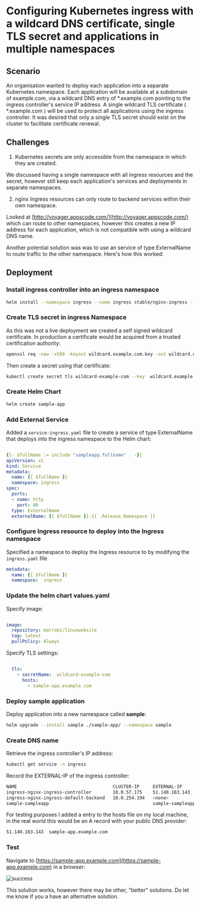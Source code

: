 # Configuring Kubernetes ingress with a wildcard DNS certificate, single TLS secret and applications in multiple namespaces

## Scenario

An organisation wanted to deploy each application into a  separate Kubernetes namespace. Each application will be available at a subdomain of example.com, via a wildcard DNS entry of *.example.com pointing to the ingress controller's service IP address.  A single wildcard TLS certificate ( *.example.com ) will be used to protect all applications using the ingress controller. It was desired that only a single TLS secret should exist on the cluster to facilitate certificate renewal.

## Challenges

1. Kubernetes secrets are only accessible from the namespace in which they are created.

We discussed having a single namespace with all ingress resources and the secret, however still keep each application's services and deployments in separate namespaces.

2. nginx Ingress resources can only route to backend services within their own namespace.

Looked at [http://voyager.appscode.com/](http://voyager.appscode.com/) which can route to other namespaces, however this creates a new IP address for each application, which is not compatible with using a wildcard DNS name.

Another potential solution was was to use an service of type ExternalName to route traffic to the other namespace. Here's how this worked:

## Deployment

### Install ingress controller into an ingress namespace


```bash
helm install --namespace ingress --name ingress stable/nginx-ingress --set rbac.create=false --set rbac.createRole=false --set rbac.createClusterRole=false
```

### Create TLS secret in ingress Namespace

As this was not a live deployment we created a self signed wildcard certificate. In production a certificate would  be acquired from a trusted certification authority:

```bash
openssl req -new -x509 -keyout wildcard.example.com.key -out wildcard.example.com.pem -days 365 -nodes -key wildcard.example.com.key
```

Then create a secret using that certificate:

```bash
kubectl create secret tls wildcard-example-com --key  wildcard.example.com.key --cert wildcard.example.com.pem  -n ingress
```

### Create Helm Chart

```bash
helm create sample-app
```

### Add External Service

Added a ```service-ingress.yaml``` file to create a service of type ExternalName that deploys into the ingress namespace to the Helm chart:

```yaml

{{- $fullName := include "sampleapp.fullname" . -}}
apiVersion: v1
kind: Service
metadata:
  name: {{ $fullName }}
  namespace: ingress
spec:
  ports:
  - name: http
    port: 80
  type: ExternalName
  externalName: {{ $fullName }}.{{ .Release.Namespace }}

```

### Configure Ingress resource to deploy into the Ingress namespace

Specified a namespace to deploy the Ingress resource to by modifying the ```ingress.yaml``` file

```yaml
metadata:
  name: {{ $fullName }}
  namespace:  ingress

```

### Update the helm chart values.yaml

Specify image:

```yaml

image:
  repository: marrobi/linuxwebsite
  tag: latest
  pullPolicy: Always

```

Specify TLS settings:

```yaml

  tls:
    - secretName:  wildcard-example-com
      hosts:
        - sample-app.example.com

```

### Deploy sample application

Deploy application into a new namespace called **sample**:

```bash
helm upgrade --install sample ./sample-app/ --namespace sample
```

### Create DNS name

Retrieve the ingress controller's IP address:

```bash
kubectl get service -n ingress
```

Record the EXTERNAL-IP of the ingress controller:

```bash
NAME                                    CLUSTER-IP     EXTERNAL-IP               PORT(S)                      AGE
ingress-nginx-ingress-controller        10.0.57.175    51.140.163.143            80:32164/TCP,443:32638/TCP   11m
ingress-nginx-ingress-default-backend   10.0.254.194   <none>                    80/TCP                       11m
sample-sampleapp                                       sample-sampleapp.sample   80/TCP                       32s
```

For testing purposes I added a entry to the hosts file on my local machine, in the real world this would be an A record with your public DNS provider:

```bash
51.140.163.143  sample-app.example.com
```

### Test

Navigate to [https://sample-app.example.com](https://sample-app.example.com) in a browser:

![success]('success.png')

This solution works, however there may be other, "better" solutions. Do let me know if you a have an alternative solution.